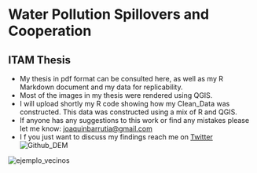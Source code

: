 # Water Pollution Spillovers and Cooperation

## ITAM Thesis

- My thesis in pdf format can be consulted here, as well as my R Markdown document and my data for replicability.
- Most of the images in my thesis were rendered using QGIS.
- I will upload shortly my R code showing how my Clean_Data was constructed. This data was constructed using a mix of R and QGIS.
- If anyone has any suggestions to this work or find any mistakes please let me know: <joaquinbarrutia@gmail.com>
- I f you just want to discuss my findings reach me on [Twitter](https://twitter.com/j_barrutia)
![Github_DEM](https://user-images.githubusercontent.com/87843175/126739709-53ea4f8f-8167-4fa1-b331-5f78b9eb9355.png)

![ejemplo_vecinos](https://user-images.githubusercontent.com/87843175/136896089-5e42a4a5-cc13-4e23-8f25-06af7be0db2e.png)
